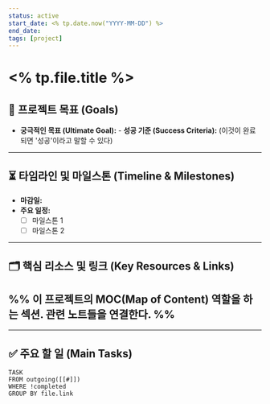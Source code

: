 ```yaml
---
status: active
start_date: <% tp.date.now("YYYY-MM-DD") %>
end_date: 
tags: [project]
---
```

# <% tp.file.title %>

## 🎯 프로젝트 목표 (Goals)
- **궁극적인 목표 (Ultimate Goal):** - **성공 기준 (Success Criteria):** (이것이 완료되면 '성공'이라고 말할 수 있다)

---
## ⏳ 타임라인 및 마일스톤 (Timeline & Milestones)
- **마감일:**
- **주요 일정:**
    - [ ] 마일스톤 1
    - [ ] 마일스톤 2

---
## 🗂️ 핵심 리소스 및 링크 (Key Resources & Links)
%% 이 프로젝트의 MOC(Map of Content) 역할을 하는 섹션. 관련 노트들을 연결한다. %%
- 

---
## ✅ 주요 할 일 (Main Tasks)
```dataview
TASK
FROM outgoing([[#]])
WHERE !completed
GROUP BY file.link
```